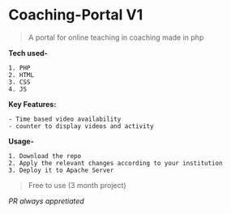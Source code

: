 # Coaching-Portal V1
> A portal for online teaching in coaching made in php

**Tech used-**
```
1. PHP
2. HTML
3. CSS
4. JS
```

**Key Features:**
```
- Time based video availability
- counter to display videos and activity
```

**Usage-**
```
1. Download the repo
2. Apply the relevant changes according to your institution
3. Deploy it to Apache Server
```

> Free to use (3 month project)

*PR always appretiated*
